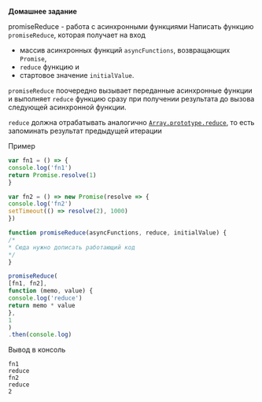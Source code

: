 **Домашнее задание**

promiseReduce - работа с асинхронными функциями
Написать функцию `promiseReduce`, которая получает на вход
- массив асинхронных функций `asyncFunctions`, возвращающих `Promise`,
- `reduce` функцию и
- стартовое значение `initialValue`.

`promiseReduce` поочередно вызывает переданные асинхронные функции
и выполняет `reduce` функцию сразу при получении результата до вызова следующей асинхронной функции.

`reduce` должна отрабатывать аналогично [`Array.prototype.reduce`](https://developer.mozilla.org/en-US/docs/Web/JavaScript/Reference/Global_Objects/Array/Reduce), то есть запоминать результат предыдущей итерации

Пример

```javascript
var fn1 = () => {
console.log('fn1')
return Promise.resolve(1)
}

var fn2 = () => new Promise(resolve => {
console.log('fn2')
setTimeout(() => resolve(2), 1000)
})

function promiseReduce(asyncFunctions, reduce, initialValue) {
/*
* Сюда нужно дописать работающий код
*/
}

promiseReduce(
[fn1, fn2],
function (memo, value) {
console.log('reduce')
return memo * value
},
1
)
.then(console.log)
```

Вывод в консоль

```
fn1
reduce
fn2
reduce
2
``` 